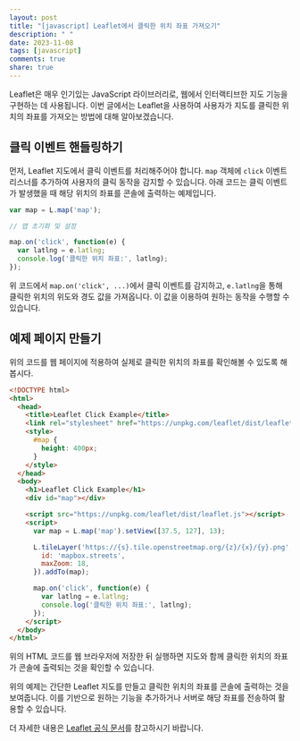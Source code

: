 ```yaml
---
layout: post
title: "[javascript] Leaflet에서 클릭한 위치 좌표 가져오기"
description: " "
date: 2023-11-08
tags: [javascript]
comments: true
share: true
---
```


Leaflet은 매우 인기있는 JavaScript 라이브러리로, 웹에서 인터랙티브한 지도 기능을 구현하는 데 사용됩니다. 이번 글에서는 Leaflet을 사용하여 사용자가 지도를 클릭한 위치의 좌표를 가져오는 방법에 대해 알아보겠습니다.

## 클릭 이벤트 핸들링하기

먼저, Leaflet 지도에서 클릭 이벤트를 처리해주어야 합니다. `map` 객체에 `click` 이벤트 리스너를 추가하여 사용자의 클릭 동작을 감지할 수 있습니다. 아래 코드는 클릭 이벤트가 발생했을 때 해당 위치의 좌표를 콘솔에 출력하는 예제입니다.

```javascript
var map = L.map('map');

// 맵 초기화 및 설정

map.on('click', function(e) {
  var latlng = e.latlng;
  console.log('클릭한 위치 좌표:', latlng);
});
```

위 코드에서 `map.on('click', ...)`에서 클릭 이벤트를 감지하고, `e.latlng`을 통해 클릭한 위치의 위도와 경도 값을 가져옵니다. 이 값을 이용하여 원하는 동작을 수행할 수 있습니다.

## 예제 페이지 만들기

위의 코드를 웹 페이지에 적용하여 실제로 클릭한 위치의 좌표를 확인해볼 수 있도록 해봅시다.

```html
<!DOCTYPE html>
<html>
  <head>
    <title>Leaflet Click Example</title>
    <link rel="stylesheet" href="https://unpkg.com/leaflet/dist/leaflet.css" />
    <style>
      #map {
        height: 400px;
      } 
    </style>
  </head>
  <body>
    <h1>Leaflet Click Example</h1>
    <div id="map"></div>

    <script src="https://unpkg.com/leaflet/dist/leaflet.js"></script>
    <script>
      var map = L.map('map').setView([37.5, 127], 13);

      L.tileLayer('https://{s}.tile.openstreetmap.org/{z}/{x}/{y}.png', {
        id: 'mapbox.streets',
        maxZoom: 18,
      }).addTo(map);

      map.on('click', function(e) {
        var latlng = e.latlng;
        console.log('클릭한 위치 좌표:', latlng);
      });
    </script>
  </body>
</html>
```

위의 HTML 코드를 웹 브라우저에 저장한 뒤 실행하면 지도와 함께 클릭한 위치의 좌표가 콘솔에 출력되는 것을 확인할 수 있습니다.

위의 예제는 간단한 Leaflet 지도를 만들고 클릭한 위치의 좌표를 콘솔에 출력하는 것을 보여줍니다. 이를 기반으로 원하는 기능을 추가하거나 서버로 해당 좌표를 전송하여 활용할 수 있습니다.

더 자세한 내용은 [Leaflet 공식 문서](https://leafletjs.com/examples/click/)를 참고하시기 바랍니다.